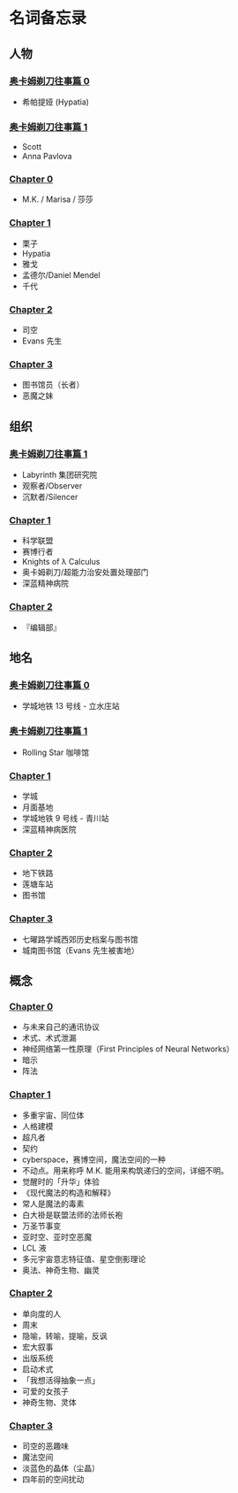 # 名词备忘录

## 人物

### [奥卡姆剃刀往事篇 0](occam_razor_tale_0.md)

* 希帕提娅 (Hypatia)

### [奥卡姆剃刀往事篇 1](occam_razor_tale_1.md)

* Scott
* Anna Pavlova

### [Chapter 0](chapter_0.md)

* M.K. / Marisa / 莎莎

### [Chapter 1](chapter_1.md)

* 栗子
* Hypatia
* 雅戈
* 孟德尔/Daniel Mendel
* 千代

### [Chapter 2](chapter_2.md)

* 司空
* Evans 先生

### [Chapter 3](chapter_3.md)

* 图书馆员（长者）
* 恶魔之妹

## 组织

### [奥卡姆剃刀往事篇 1](occam_razor_tale_1.md)

* Labyrinth 集团研究院
* 观察者/Observer
* 沉默者/Silencer

### [Chapter 1](chapter_1.md)

* 科学联盟
* 赛博行者
* Knights of λ Calculus
* 奥卡姆剃刀/超能力治安处置处理部门
* 深蓝精神病院

### [Chapter 2](chapter_2.md)

* 『编辑部』

## 地名

### [奥卡姆剃刀往事篇 0](occam_razor_tale_0.md)

* 学城地铁 13 号线 - 立水庄站

### [奥卡姆剃刀往事篇 1](occam_razor_tale_1.md)

* Rolling Star 咖啡馆

### [Chapter 1](chapter_1.md)

* 学城
* 月面基地
* 学城地铁 9 号线 - 青川站
* 深蓝精神病医院

### [Chapter 2](chapter_2.md)

* 地下铁路
* 莲塘车站
* 图书馆

### [Chapter 3](chapter_3.md)

* 七曜路学城西郊历史档案与图书馆
* 城南图书馆（Evans 先生被害地）

## 概念

### [Chapter 0](chapter_0.md)

* 与未来自己的通讯协议
* 术式、术式泄漏
* 神经网络第一性原理（First Principles of Neural Networks）
* 暗示
* 阵法

### [Chapter 1](chapter_1.md)

* 多重宇宙、同位体
* 人格建模
* 超凡者
* 契约
* cyberspace，赛博空间，魔法空间的一种
* 不动点。用来称呼 M.K. 能用来构筑递归的空间，详细不明。
* 觉醒时的「升华」体验
* 《现代魔法的构造和解释》
* 常人是魔法的毒素
* 白大褂是联盟法师的法师长袍
* 万圣节事变
* 亚时空、亚时空恶魔
* LCL 液
* 多元宇宙意志特征值、星空倒影理论
* 奥法、神奇生物、幽灵

### [Chapter 2](chapter_2.md)

* 单向度的人
* 周末
* 隐喻，转喻，提喻，反讽
* 宏大叙事
* 出版系统
* 启动术式
* 「我想活得抽象一点」
* 可爱的女孩子
* 神奇生物、灵体

### [Chapter 3](chapter_3.md)

* 司空的恶趣味
* 魔法空间
* 淡蓝色的晶体（尘晶）
* 四年前的空间扰动
